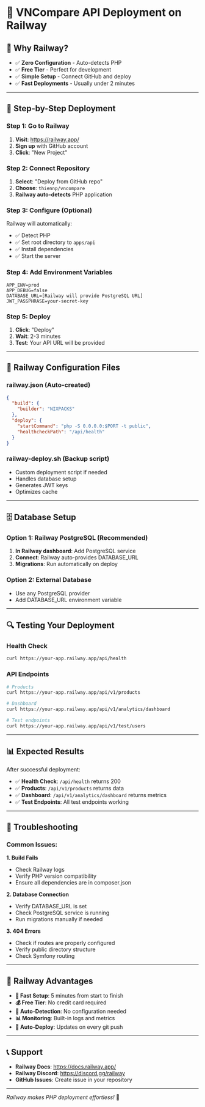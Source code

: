 # 🚀 VNCompare API Deployment on Railway

## 🎯 **Why Railway?**
- ✅ **Zero Configuration** - Auto-detects PHP
- ✅ **Free Tier** - Perfect for development
- ✅ **Simple Setup** - Connect GitHub and deploy
- ✅ **Fast Deployments** - Usually under 2 minutes

---

## 🚀 **Step-by-Step Deployment**

### **Step 1: Go to Railway**
1. **Visit**: https://railway.app/
2. **Sign up** with GitHub account
3. **Click**: "New Project"

### **Step 2: Connect Repository**
1. **Select**: "Deploy from GitHub repo"
2. **Choose**: `thiennp/vncompare`
3. **Railway auto-detects** PHP application

### **Step 3: Configure (Optional)**
Railway will automatically:
- ✅ Detect PHP
- ✅ Set root directory to `apps/api`
- ✅ Install dependencies
- ✅ Start the server

### **Step 4: Add Environment Variables**
```
APP_ENV=prod
APP_DEBUG=false
DATABASE_URL=[Railway will provide PostgreSQL URL]
JWT_PASSPHRASE=your-secret-key
```

### **Step 5: Deploy**
1. **Click**: "Deploy"
2. **Wait**: 2-3 minutes
3. **Test**: Your API URL will be provided

---

## 🔧 **Railway Configuration Files**

### **railway.json** (Auto-created)
```json
{
  "build": {
    "builder": "NIXPACKS"
  },
  "deploy": {
    "startCommand": "php -S 0.0.0.0:$PORT -t public",
    "healthcheckPath": "/api/health"
  }
}
```

### **railway-deploy.sh** (Backup script)
- Custom deployment script if needed
- Handles database setup
- Generates JWT keys
- Optimizes cache

---

## 🗄️ **Database Setup**

### **Option 1: Railway PostgreSQL (Recommended)**
1. **In Railway dashboard**: Add PostgreSQL service
2. **Connect**: Railway auto-provides DATABASE_URL
3. **Migrations**: Run automatically on deploy

### **Option 2: External Database**
- Use any PostgreSQL provider
- Add DATABASE_URL environment variable

---

## 🔍 **Testing Your Deployment**

### **Health Check**
```bash
curl https://your-app.railway.app/api/health
```

### **API Endpoints**
```bash
# Products
curl https://your-app.railway.app/api/v1/products

# Dashboard
curl https://your-app.railway.app/api/v1/analytics/dashboard

# Test endpoints
curl https://your-app.railway.app/api/v1/test/users
```

---

## 📊 **Expected Results**

After successful deployment:
- ✅ **Health Check**: `/api/health` returns 200
- ✅ **Products**: `/api/v1/products` returns data
- ✅ **Dashboard**: `/api/v1/analytics/dashboard` returns metrics
- ✅ **Test Endpoints**: All test endpoints working

---

## 🐛 **Troubleshooting**

### **Common Issues:**

**1. Build Fails**
- Check Railway logs
- Verify PHP version compatibility
- Ensure all dependencies are in composer.json

**2. Database Connection**
- Verify DATABASE_URL is set
- Check PostgreSQL service is running
- Run migrations manually if needed

**3. 404 Errors**
- Check if routes are properly configured
- Verify public directory structure
- Check Symfony routing

---

## 🎯 **Railway Advantages**

- **🚀 Fast Setup**: 5 minutes from start to finish
- **💰 Free Tier**: No credit card required
- **🔧 Auto-Detection**: No configuration needed
- **📊 Monitoring**: Built-in logs and metrics
- **🔄 Auto-Deploy**: Updates on every git push

---

## 📞 **Support**

- **Railway Docs**: https://docs.railway.app/
- **Railway Discord**: https://discord.gg/railway
- **GitHub Issues**: Create issue in your repository

---

*Railway makes PHP deployment effortless!* 🚀
